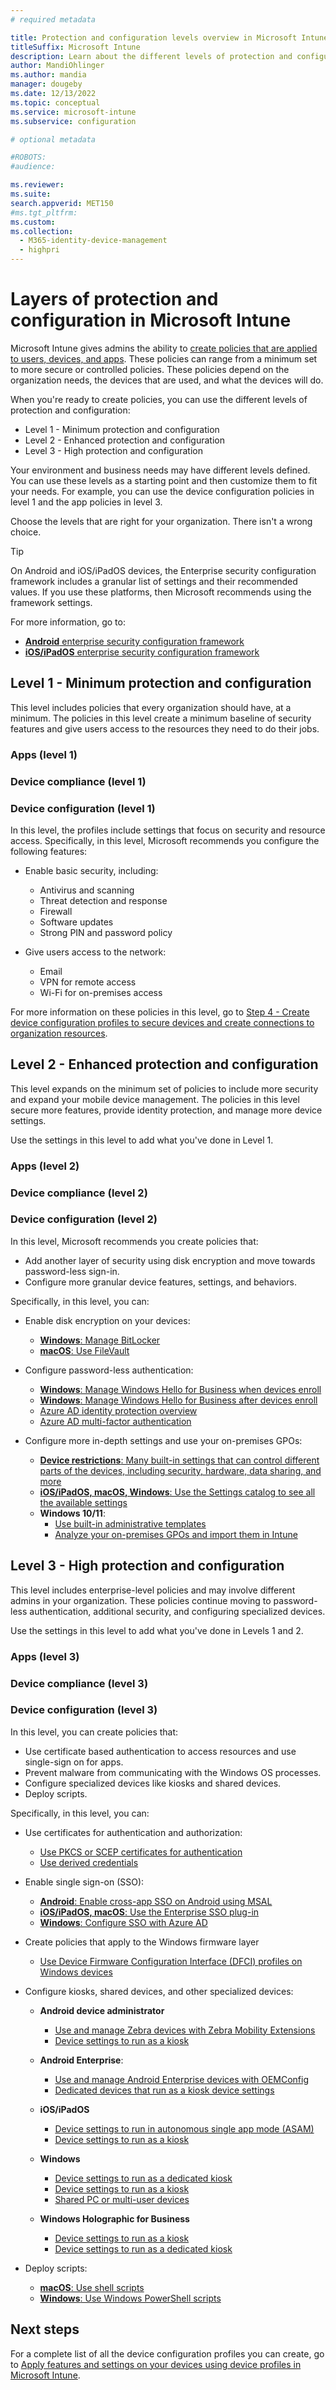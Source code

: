 ```yaml
---
# required metadata

title: Protection and configuration levels overview in Microsoft Intune
titleSuffix: Microsoft Intune
description: Learn about the different levels of protection and configuration in Microsoft Intune, including minimum, enhanced, and high levels.
author: MandiOhlinger
ms.author: mandia
manager: dougeby
ms.date: 12/13/2022
ms.topic: conceptual
ms.service: microsoft-intune
ms.subservice: configuration

# optional metadata

#ROBOTS:
#audience:

ms.reviewer: 
ms.suite:
search.appverid: MET150
#ms.tgt_pltfrm:
ms.custom: 
ms.collection: 
  - M365-identity-device-management 
  - highpri
---
```


# Layers of protection and configuration in Microsoft Intune

Microsoft Intune gives admins the ability to [create policies that are applied to users, devices, and apps](what-is-intune.md). These policies can range from a minimum set to more secure or controlled policies. These policies depend on the organization needs, the devices that are used, and what the devices will do.

When you're ready to create policies, you can use the different levels of protection and configuration:

- Level 1 - Minimum protection and configuration
- Level 2 - Enhanced protection and configuration
- Level 3 - High protection and configuration

Your environment and business needs may have different levels defined. You can use these levels as a starting point and then customize them to fit your needs. For example, you can use the device configuration policies in level 1 and the app policies in level 3.

Choose the levels that are right for your organization. There isn't a wrong choice.

> [!TIP]
>
> On Android and iOS/iPadOS devices, the Enterprise security configuration framework includes a granular list of settings and their recommended values. If you use these platforms, then Microsoft recommends using the framework settings.
>
> For more information, go to:
>
> - [**Android** enterprise security configuration framework](../enrollment/android-configuration-framework.md)
> - [**iOS/iPadOS** enterprise security configuration framework](../enrollment/ios-ipados-configuration-framework.md)

## Level 1 - Minimum protection and configuration

This level includes policies that every organization should have, at a minimum. The policies in this level create a minimum baseline of security features and give users access to the resources they need to do their jobs.

### Apps (level 1)

### Device compliance (level 1)

### Device configuration (level 1)

In this level, the profiles include settings that focus on security and resource access. Specifically, in this level, Microsoft recommends you configure the following features:

- Enable basic security, including:

  - Antivirus and scanning
  - Threat detection and response
  - Firewall
  - Software updates
  - Strong PIN and password policy

- Give users access to the network:

  - Email
  - VPN for remote access
  - Wi-Fi for on-premises access

For more information on these policies in this level, go to [Step 4 - Create device configuration profiles to secure devices and create connections to organization resources](deployment-plan-configuration-profile.md).

## Level 2 - Enhanced protection and configuration

This level expands on the minimum set of policies to include more security and expand your mobile device management. The policies in this level secure more features, provide identity protection, and manage more device settings.

Use the settings in this level to add what you've done in Level 1.

### Apps (level 2)

### Device compliance (level 2)

### Device configuration (level 2)

In this level, Microsoft recommends you create policies that:

- Add another layer of security using disk encryption and move towards password-less sign-in.
- Configure more granular device features, settings, and behaviors.

Specifically, in this level, you can:

- Enable disk encryption on your devices:

  - [**Windows**: Manage BitLocker](../protect/encrypt-devices.md)
  - [**macOS**: Use FileVault](../protect/encrypt-devices-filevault.md)

- Configure password-less authentication:

  - [**Windows**: Manage Windows Hello for Business when devices enroll](../protect/windows-hello.md)
  - [**Windows**: Manage Windows Hello for Business after devices enroll](../protect/identity-protection-configure.md)
  - [Azure AD identity protection overview](/azure/active-directory/identity-protection/overview-identity-protection)
  - [Azure AD multi-factor authentication](/azure/active-directory/authentication/concept-mfa-howitworks)

- Configure more in-depth settings and use your on-premises GPOs:

  - [**Device restrictions**: Many built-in settings that can control different parts of the devices, including security, hardware, data sharing, and more](../configuration/device-restrictions-configure.md)
  - [**iOS/iPadOS, macOS, Windows**: Use the Settings catalog to see all the available settings](../configuration/settings-catalog.md)
  - **Windows 10/11**:
    - [Use built-in administrative templates](../configuration/administrative-templates-windows.md)
    - [Analyze your on-premises GPOs and import them in Intune](../configuration/group-policy-analytics.md)


## Level 3 - High protection and configuration

This level includes enterprise-level policies and may involve different admins in your organization. These policies continue moving to password-less authentication, additional security, and configuring specialized devices.

Use the settings in this level to add what you've done in Levels 1 and 2.

### Apps (level 3)

### Device compliance (level 3)


### Device configuration (level 3)

In this level, you can create policies that:

- Use certificate based authentication to access resources and use single-sign on for apps.
- Prevent malware from communicating with the Windows OS processes.
- Configure specialized devices like kiosks and shared devices.
- Deploy scripts.


Specifically, in this level, you can:

- Use certificates for authentication and authorization:

  - [Use PKCS or SCEP certificates for authentication](../protect/certificates-configure.md)
  - [Use derived credentials](../protect/derived-credentials.md)

- Enable single sign-on (SSO):
  - [**Android**: Enable cross-app SSO on Android using MSAL](/azure/active-directory/develop/msal-android-single-sign-on)
  - [**iOS/iPadOS, macOS**: Use the Enterprise SSO plug-in](../configuration/use-enterprise-sso-plug-in-ios-ipados-macos.md)
  - [**Windows**: Configure SSO with Azure AD](/azure/active-directory/manage-apps/what-is-single-sign-on)

- Create policies that apply to the Windows firmware layer

  - [Use Device Firmware Configuration Interface (DFCI) profiles on Windows devices](../configuration/device-firmware-configuration-interface-windows.md)

- Configure kiosks, shared devices, and other specialized devices:

  - **Android device administrator**
    - [Use and manage Zebra devices with Zebra Mobility Extensions](../configuration/android-zebra-mx-overview.md)
    - [Device settings to run as a kiosk](../configuration/device-restrictions-android.md#kiosk)

  - **Android Enterprise**:
    - [Use and manage Android Enterprise devices with OEMConfig](../configuration/android-oem-configuration-overview.md)
    - [Dedicated devices that run as a kiosk device settings](../configuration/device-restrictions-android-for-work#dedicated-devices.md)

  - **iOS/iPadOS**
    - [Device settings to run in autonomous single app mode (ASAM)](../configuration/device-restrictions-ios.md#autonomous-single-app-mode-asam)
    - [Device settings to run as a kiosk](../configuration/device-restrictions-ios.md#kiosk.md)

  - **Windows**
    - [Device settings to run as a dedicated kiosk](../configuration/kiosk-settings.md)
    - [Device settings to run as a kiosk](../configuration/kiosk-settings-windows.md)
    - [Shared PC or multi-user devices](../configuration/shared-user-device-settings.md)
  - **Windows Holographic for Business**
    - [Device settings to run as a kiosk](../configuration/kiosk-settings-holographic.md)
    - [Device settings to run as a dedicated kiosk](../configuration/kiosk-settings.md)

- Deploy scripts:
  - [**macOS**: Use shell scripts](../apps/macos-shell-scripts.md)
  - [**Windows**: Use Windows PowerShell scripts](../apps/intune-management-extension.md)

## Next steps

For a complete list of all the device configuration profiles you can create, go to [Apply features and settings on your devices using device profiles in Microsoft Intune](../configuration/device-profiles.md).
